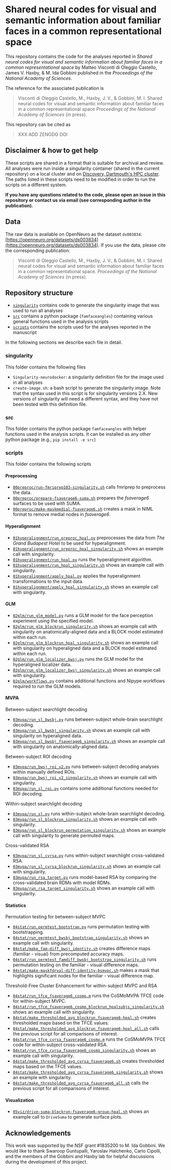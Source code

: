 # Shared neural codes for visual and semantic information about familiar faces in a common representational space

This repository contains the code for the analyses reported in *Shared neural codes for visual and semantic information about familiar faces in a common representational space* by Matteo Visconti di Oleggio Castello, James V. Haxby, & M. Ida Gobbini published in the *Proceedings of the National Academy of Sciences*.

The reference for the associated publication is 

> Visconti di Oleggio Castello, M., Haxby, J. V., & Gobbini, M. I. Shared neural codes for visual and semantic information about familiar faces in a common representational space *Proceedings of the National Academy of Sciences* (in press).

This repository can be cited as
> XXX ADD ZENODO DOI

## Disclaimer & how to get help
These scripts are shared in a format that is suitable for archival and review. All analyses were run inside a singularity container (shared in the current repository) on a local cluster and on [Discovery, Dartmouth's HPC cluster](https://rc.dartmouth.edu/index.php/discovery-overview/). The paths listed in these scripts need to be modified in order to run the scripts on a different system.

**If you have any questions related to the code, please open an issue in this repository or contact us via email (see corresponding author in the publication).**

## Data

The raw data is available on OpenNeuro as the dataset `ds003834`: [https://openneuro.org/datasets/ds003834](https://openneuro.org/datasets/ds003834).
If you use the data, please cite the corresponding publication:

> Visconti di Oleggio Castello, M., Haxby, J. V., & Gobbini, M. I. Shared neural codes for visual and semantic information about familiar faces in a common representational space. *Proceedings of the National Academy of Sciences* (in press).

## Repository structure

* [`singularity`](singularity) contains code to generate the singularity image that was used to run all analyses
* [`src`](src) contains a python package (`famfaceangles`) containing various general functions used in the analysis scripts
* [`scripts`](scripts)  contains the scripts used for the analyses reported in the manuscript

In the following sections we describe each file in detail.

### singularity

This folder contains the following files

* `Singularity-neurodocker`: a singularity definition file for the image used in all analyses
* `create-image.sh`: a bash script to generate the singularity image. Note that the syntax used in this script is for singularity versions 2.X. New versions of singularity will need a different syntax, and they have not been tested with this definition file.

### src

This folder contains the python package `famfaceangles` with helper functions used in the analysis scripts. It can be installed as any other python package (e.g., `pip install -e src`)

### scripts

This folder contains the following scripts

#### Preprocessing
* [`00preproc/run-fmriprep103-singularity.sh`](scripts/00preproc/run-fmriprep103-singularity.sh) calls fmriprep to preprocess the data.
* [`00preproc/prepare-fsaverage6-suma.sh`](scripts/00preproc/prepare-fsaverage6-suma.sh) prepares the *fsaverage6* surfaces to be used with SUMA.
* [`00preproc/make-maskmedial-fsaverage6.sh`](scripts/00preproc/make-maskmedial-fsaverage6.sh) creates a mask in NIML format to remove medial nodes in *fsaverage6*.

#### Hyperalignment

* [`01hyperalignment/run_preproc_hpal.py`](scripts/01hyperalignment/run_preproc_hpal.py) preprocesses the data from *The Grand Budapest Hotel* to be used for hyperalignment.
* [`01hyperalignment/run_preproc_hpal_singularity.sh`](scripts/01hyperalignment/run_preproc_hpal_singularity.sh) shows an example call with singularity.
* [`01hyperalignment/run_hpal.py`](scripts/01hyperalignment/run_hpal.py) runs the hyperalignment algorithm.
* [`01hyperalignment/run_hpal_singularity.sh`](scripts/01hyperalignment/run_hpal_singularity.sh) shows an example call with singularity.
* [`01hyperalignment/apply_hpal.py`](scripts/01hyperalignment/apply_hpal.py) applies the hyperalignment transformations to the input data.
* [`01hyperalignment/apply_hpal_singularity.sh`](scripts/01hyperalignment/apply_hpal_singularity.sh) shows an example call with singularity.

#### GLM

* [`02glm/run_glm_model.py`](scripts/02glm/run_glm_model.py) runs a GLM model for the face perception experiment using the specified model.
* [`02glm/run_glm_blockrun_singularity.sh`](scripts/02glm/run_glm_blockrun_singularity.sh) shows an example call with singularity on anatomically-aligned data and a BLOCK model estimated within each run.
* [`02glm/run_glm_blockrun_hpal_singularity.sh`](scripts/02glm/run_glm_blockrun_hpal_singularity.sh) shows an example call with singularity on hyperaligned data and a BLOCK model estimated within each run.
* [`02glm/run_glm_localizer_bwsj.py`](scripts/02glm/run_glm_localizer_bwsj.py) runs the GLM model for the hyperaligned localizer data.
* [`02glm/run_glm_localizer_bwsj_singularity.sh`](scripts/02glm/run_glm_localizer_bwsj_singularity.sh) shows an example call with singularity.
* [`02glm/workflows.py`](scripts/02glm/workflows.py) contains additional functions and Nipype workflows required to run the GLM models.

#### MVPA

Between-subject searchlight decoding

* [`03mvpa/run_sl_bwsbj.py`](scripts/03mvpa/run_sl_bwsbj.py) runs between-subject whole-brain searchlight decoding.
* [`03mvpa/run_sl_bwsbj_singularity.sh`](scripts/03mvpa/run_sl_bwsbj_singularity.sh) shows an example call with singularity on hyperaligned data.
* [`03mvpa/run_sl_bwsbj_fsaverage6_singularity.sh`](scripts/03mvpa/run_sl_bwsbj_fsaverage6_singularity.sh) shows an example call with singularity on anatomically-aligned data.

Between-subject ROI decoding

* [`03mvpa/run_bwsj_roi_v2.py`](scripts/03mvpa/run_bwsj_roi_v2.py) runs between-subject decoding analyses within manually defined ROIs.
* [`03mvpa/run_bwsj_roi_v2_singularity.sh`](scripts/03mvpa/run_bwsj_roi_v2_singularity.sh) shows an example call with singularity.
* [`03mvpa/run_sl_roi.py`](scripts/03mvpa/run_sl_roi.py) contains some additional functions needed for ROI decoding.

Within-subject searchlight decoding

* [`03mvpa/run_sl.py`](scripts/03mvpa/run_sl.py) runs within-subject whole-brain searchlight decoding.
* [`03mvpa/run_sl_blockrun_singularity.sh`](scripts/03mvpa/run_sl_blockrun_singularity.sh) shows an example call with singularity.
* [`03mvpa/run_sl_blockrun_permutation_singularity.sh`](scripts/03mvpa/run_sl_blockrun_permutation_singularity.sh) shows an example call with singularity to generate permuted maps.

Cross-validated RSA

* [`03mvpa/run_sl_cvrsa.py`](scripts/03mvpa/run_sl_cvrsa.py) runs within-subject searchlight cross-validated RSA.
* [`03mvpa/run_sl_cvrsa_blockrun_singularity.sh`](scripts/03mvpa/run_sl_cvrsa_blockrun_singularity.sh) shows an example call with singularity.
* [`03mvpa/run_rsa_target.py`](scripts/03mvpa/run_rsa_target.py) runs model-based RSA by comparing the cross-validated brain RDMs with model RDMs.
* [`03mvpa/run_rsa_target_singularity.sh`](scripts/03mvpa/run_rsa_target_singularity.sh) shows an example call with singularity.

#### Statistics

Permutation testing for between-subject MVPC

* [`04stat/run_permtest_bootstrap.py`](scripts/04stat/run_permtest_bootstrap.py) runs permutation testing with bootstrapping.
* [`04stat/run_permtest_bwsbj_bootstrap_singularity.sh`](scripts/04stat/run_permtest_bwsbj_bootstrap_singularity.sh) shows an example call with singularity.
* [`04stat/make_fam-diff_bwsj_identity.sh`](scripts/04stat/make_fam-diff_bwsj_identity.sh) creates difference maps (familiar - visual) from precomputed accuracy maps.
* [`04stat/run_permtest_famdiff_bwsbj_bootstrap_singularity.sh`](scripts/04stat/run_permtest_famdiff_bwsbj_bootstrap_singularity.sh) runs permutation testing on the familiar - visual difference maps.
* [`04stat/make-maskfdrval-diff-identity-bsmvpc.sh`](scripts/04stat/make-maskfdrval-diff-identity-bsmvpc.sh) makes a mask that highlights significant nodes for the familiar - visual difference map.

Threshold-Free Cluster Enhancement for within-subject MVPC and RSA

* [`04stat/run_tfce_fsaverage6_cosmo.m`](scripts/04stat/run_tfce_fsaverage6_cosmo.m) runs the CoSMoMVPA TFCE code for within-subject MVPC.
* [`04stat/run_tfce_fsaverage6_cosmo_blockrun_hpalsubjs_singularity.sh`](scripts/04stat/run_tfce_fsaverage6_cosmo_blockrun_hpalsubjs_singularity.sh) shows an example call with singularity.
* [`04stat/make_thresholded_avg_blockrun_fsaverage6-hpal.sh`](scripts/04stat/make_thresholded_avg_blockrun_fsaverage6-hpal.sh) creates thresholded maps based on the TFCE values.
* [`04stat/make_thresholded_avg_blockrun_fsaverage6-hpal_all.sh`](scripts/04stat/make_thresholded_avg_blockrun_fsaverage6-hpal_all.sh) calls the previous script for all comparisons of interest.
* [`04stat/run_tfce_cvrsa_fsaverage6_cosmo.m`](scripts/04stat/run_tfce_cvrsa_fsaverage6_cosmo.m) runs the CoSMoMVPA TFCE code for within-subject cross-validated RSA.
* [`04stat/run_tfce_cvrsa_fsaverage6_cosmo_singularity.sh`](scripts/04stat/run_tfce_cvrsa_fsaverage6_cosmo_singularity.sh) shows an example call with singularity.
* [`04stat/make_thresholded_avg_cvrsa_fsaverage6.sh`](scripts/04stat/make_thresholded_avg_cvrsa_fsaverage6.sh) creates thresholded maps based on the TFCE values.
* [`04stat/make_thresholded_avg_cvrsa_fsaverage6_singularity.sh`](scripts/04stat/make_thresholded_avg_cvrsa_fsaverage6_singularity.sh) shows an example with singularity.
* [`04stat/make_thresholded_avg_cvrsa_fsaverage6_all.sh`](scripts/04stat/make_thresholded_avg_cvrsa_fsaverage6_all.sh) calls the previous script for all comparisons of interest.

#### Visualization

* [`05viz/drive-suma-blockrun-fsaverage6-group-hpal.sh`](scripts/05viz/drive-suma-blockrun-fsaverage6-group-hpal.sh) shows an example call to `DriveSuma` to generate surface plots.

## Acknowledgements

This work was supported by the NSF grant #1835200 to M. Ida Gobbini. We would like to thank Swaroop Guntupalli, Yaroslav Halchenko, Carlo Cipolli, and the members of the Gobbini and Haxby lab for helpful discussions during the development of this project.
